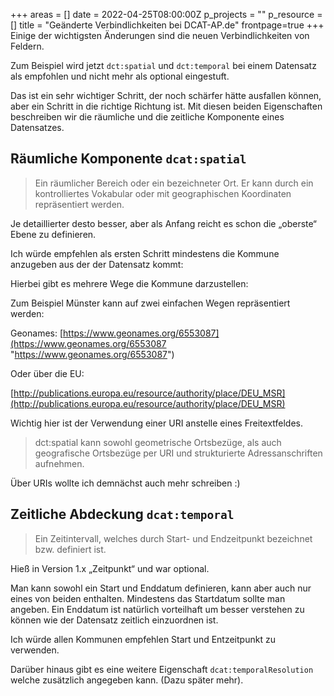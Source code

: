 +++
areas = []
date = 2022-04-25T08:00:00Z
p_projects = ""
p_resource = []
title = "Geänderte Verbindlichkeiten bei DCAT-AP.de"
frontpage=true
+++
Einige der wichtigsten Änderungen sind die neuen Verbindlichkeiten von Feldern. 

Zum Beispiel wird jetzt `dct:spatial` und `dct:temporal` bei einem Datensatz als empfohlen und nicht mehr als optional eingestuft. 

Das ist ein sehr wichtiger Schritt, der noch schärfer hätte ausfallen können, aber ein Schritt in die richtige Richtung ist. Mit diesen beiden Eigenschaften beschreiben wir die räumliche und die zeitliche Komponente eines Datensatzes. 

## Räumliche Komponente `dcat:spatial`

> Ein räumlicher Bereich oder ein bezeichneter Ort. Er kann durch ein kontrolliertes Vokabular oder mit geographischen Koordinaten repräsentiert werden.

Je detaillierter desto besser, aber als Anfang reicht es schon die „oberste“ Ebene zu definieren. 

Ich würde empfehlen als ersten Schritt mindestens die Kommune anzugeben aus der der Datensatz kommt:

Hierbei gibt es mehrere Wege die Kommune darzustellen:

Zum Beispiel Münster kann auf zwei einfachen Wegen repräsentiert werden:

Geonames: [https://www.geonames.org/6553087](https://www.geonames.org/6553087 "https://www.geonames.org/6553087")

Oder über die EU: 

[http://publications.europa.eu/resource/authority/place/DEU_MSR](http://publications.europa.eu/resource/authority/place/DEU_MSR)

Wichtig hier ist der Verwendung einer URI anstelle eines Freitextfeldes. 

> dct:spatial kann sowohl geometrische Ortsbezüge, als auch geografische Ortsbezüge per URI und strukturierte Adressanschriften aufnehmen. 

Über URIs wollte ich demnächst auch mehr schreiben :) 

## Zeitliche Abdeckung `dcat:temporal`

> Ein Zeitintervall, welches durch Start- und Endzeitpunkt bezeichnet bzw. definiert ist.

Hieß in Version 1.x  „Zeitpunkt“ und war optional. 

Man kann sowohl ein Start und Enddatum definieren, kann aber auch nur eines von beiden enthalten. Mindestens das Startdatum sollte man angeben. Ein Enddatum ist natürlich vorteilhaft um besser verstehen zu können wie der Datensatz zeitlich einzuordnen ist. 

Ich würde allen Kommunen empfehlen Start und Entzeitpunkt zu verwenden. 

Darüber hinaus gibt es eine weitere Eigenschaft `dcat:temporalResolution` welche zusätzlich angegeben kann. (Dazu später mehr).
